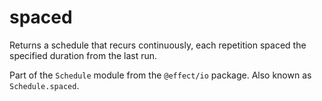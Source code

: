 # spaced

Returns a schedule that recurs continuously, each repetition spaced the
specified duration from the last run.

Part of the `Schedule` module from the `@effect/io` package. Also known as `Schedule.spaced`.
